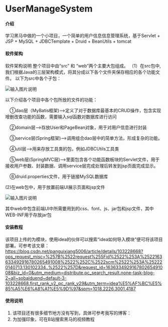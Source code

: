 # UserManageSystem

#### 介绍
学习黑马中做的一个小项目，一个简单的用户信息信息管理系统，基于Servlet + JSP + MySQL + JDBCTemplate + Druid + BeanUtils + tomcat

#### 软件架构
软件架构说明
整个项目中由“src” 和 “web”两个主要大包组成。
（1）在src包中,我们根据Java的三层架构模式，将其分成以下各个文件夹保存相应的各个功能文件。
以下为src中各个子包：

![输入图片说明](https://images.gitee.com/uploads/images/2021/1108/092639_524fe332_9204636.png "屏幕截图.png")


以下介绍各个项目中各个包所放的文件的功能：

 ①dao层（MyBatis框架)–>定义了对于数据库最基本的CRUD操作，包含实现增删改查功能的函数，需要输入sql函数对数据库进行访问

 ②domain层–>存放User和PageBean对象，用于对用户信息进行封装

 ③service层(Spring框架)–>调用组合dao层中的简单方法，形成复杂的功能。

 ④util层–>用来存放工具类的包，例如JDBCUtils工具类

 ⑤web层(SpringMVC层)–>里面包含各个功能函数板块的Servlet文件，用于接收用户参数、封装数据、调用service层完成处理后转发到jsp页面完成显示。

 ⑥druid.properties文件，用于链接MySQL数据库

(2)在web包中，用于放置前端UI展示页面和jsp文件


![输入图片说明](https://images.gitee.com/uploads/images/2021/1108/092715_9e6b4790_9204636.png "屏幕截图.png")


其中web中包含前端UI中所需要用到的css、font、js、jar包和jsp文件，其中WEB-INF用于存放jar包


#### 安装教程

该项目上传的为模块，使用idea的伙伴可以搜索“idea如何导入模块”便可将该项目部署。可参考该文章：https://blog.csdn.net/panguixiang5006/article/details/103228668?ops_request_misc=%257B%2522request%255Fid%2522%253A%2522163633492916780265491008%2522%252C%2522scm%2522%253A%252220140713.130102334..%2522%257D&request_id=163633492916780265491008&biz_id=0&utm_medium=distribute.pc_search_result.none-task-blog-2~all~sobaiduend~default-3-103228668.first_rank_v2_pc_rank_v29&utm_term=idea%E5%AF%BC%E5%85%A5%E6%A8%A1%E5%9D%97&spm=1018.2226.3001.4187

#### 使用说明

1.  该项目还有很多细节地方没有写到，具体可参考我写的博客：
2.  为加强印象，可在B站搜索黑马的视频教程








